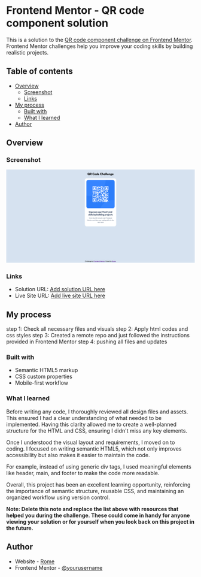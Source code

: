 # Frontend Mentor - QR code component solution

This is a solution to the [QR code component challenge on Frontend Mentor](https://www.frontendmentor.io/challenges/qr-code-component-iux_sIO_H). Frontend Mentor challenges help you improve your coding skills by building realistic projects. 

## Table of contents

- [Overview](#overview)
  - [Screenshot](#screenshot)
  - [Links](#links)
- [My process](#my-process)
  - [Built with](#built-with)
  - [What I learned](#what-i-learned)
- [Author](#author)

## Overview

### Screenshot

![](./qr-code-challenge-screenshot.png)



### Links

- Solution URL: [Add solution URL here](https://github.com/romecalago/qr-code-component-main)
- Live Site URL: [Add live site URL here](https://romecalago.github.io/qr-code-component-main/)

## My process
  step 1: Check all necessary files and visuals
  step 2: Apply html codes and css styles
  step 3: Created a remote repo and just followed the instructions provided in Frontend Mentor
  step 4: pushing all files and updates

### Built with

- Semantic HTML5 markup
- CSS custom properties
- Mobile-first workflow

### What I learned

Before writing any code, I thoroughly reviewed all design files and assets. This ensured I had a clear understanding of what needed to be implemented. Having this clarity allowed me to create a well-planned structure for the HTML and CSS, ensuring I didn't miss any key elements.

Once I understood the visual layout and requirements, I moved on to coding. I focused on writing semantic HTML5, which not only improves accessibility but also makes it easier to maintain the code.

For example, instead of using generic div tags, I used meaningful elements like header, main, and footer to make the code more readable.

Overall, this project has been an excellent learning opportunity, reinforcing the importance of semantic structure, reusable CSS, and maintaining an organized workflow using version control.

**Note: Delete this note and replace the list above with resources that helped you during the challenge. These could come in handy for anyone viewing your solution or for yourself when you look back on this project in the future.**

## Author

- Website - [Rome ](https://romecalago.github.io/portfolio/)
- Frontend Mentor - [@yourusername](https://www.frontendmentor.io/profile/romecalago)
